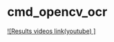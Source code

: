 # cmd_opencv_ocr

[![Results videos link(youtube) ]](https://www.youtube.com/playlist?list=PLafFFVfjAANTZlmoBQh6HSaR69EGfdmFr)
